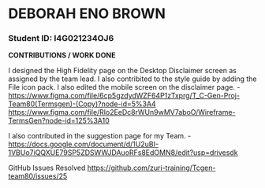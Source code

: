 # DEBORAH ENO BROWN


### Student ID: I4G021234OJ6


**CONTRIBUTIONS / WORK DONE**







I designed the High Fidelity page on the Desktop Disclaimer screen as assigned by the team lead. I also contribited to the style guide by adding the File icon pack. I also edited the mobile screen on the disclaimer page. - https://www.figma.com/file/6cp5gzdydWZF64P1zTxprg/T_C-Gen-Proj-Team80(Termsgen)-(Copy)?node-id=5%3A4
https://www.figma.com/file/Rlo2EeDc8rWUn9wMV7aboO/Wireframe-TermsGen?node-id=125%3A10


I also contributed in the suggestion page for my Team. - https://docs.google.com/document/d/1U2uBI-1VBUo7iQQXUE79SP5ZDSWWJDAuoRFs8EdOMN8/edit?usp=drivesdk

GitHub Issues Resolved
https://github.com/zuri-training/Tcgen-team80/issues/25
